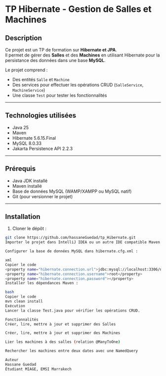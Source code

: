 # TP Hibernate - Gestion de Salles et Machines

## Description
Ce projet est un TP de formation sur **Hibernate et JPA**.  
Il permet de gérer des **Salles** et des **Machines** en utilisant Hibernate pour la persistance des données dans une base **MySQL**.  

Le projet comprend :
- Des entités `Salle` et `Machine`
- Des services pour effectuer les opérations CRUD (`SalleService`, `MachineService`)
- Une classe `Test` pour tester les fonctionnalités

---

## Technologies utilisées
- Java 25
- Maven
- Hibernate 5.6.15.Final
- MySQL 8.0.33
- Jakarta Persistence API 2.2.3

---

## Prérequis
- Java JDK installé
- Maven installé
- Base de données MySQL (WAMP/XAMPP ou MySQL natif)
- Git (pour versionner le projet)

---

## Installation
1. Cloner le dépôt :
```bash
git clone https://github.com/hassaneGuedad/tp_Hibernate.git
Importer le projet dans IntelliJ IDEA ou un autre IDE compatible Maven.

Configurer la base de données MySQL dans hibernate.cfg.xml :

xml
Copier le code
<property name="hibernate.connection.url">jdbc:mysql://localhost:3306/nom_de_la_base</property>
<property name="hibernate.connection.username">root</property>
<property name="hibernate.connection.password"></property>
Installer les dépendances Maven :

bash
Copier le code
mvn clean install
Exécution
Lancer la classe Test.java pour vérifier les opérations CRUD.

Fonctionnalités
Créer, lire, mettre à jour et supprimer des Salles

Créer, lire, mettre à jour et supprimer des Machines

Lier les machines à des salles (relation @ManyToOne)

Rechercher les machines entre deux dates avec une NamedQuery

Auteur
Hassane Guedad
Étudiant MIAGE, EMSI Marrakech
